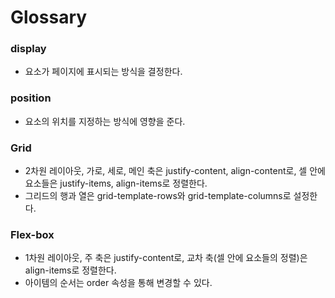 # Glossary

### display 
- 요소가 페이지에 표시되는 방식을 결정한다.
### position
- 요소의 위치를 지정하는 방식에 영향을 준다.
### Grid
- 2차원 레이아웃, 가로, 세로, 메인 축은 justify-content, align-content로, 셀 안에 요소들은 justify-items, align-items로 정렬한다.  
- 그리드의 행과 열은 grid-template-rows와 grid-template-columns로 설정한다.
### Flex-box
- 1차원 레이아웃, 주 축은 justify-content로, 교차 축(셀 안에 요소들의 정렬)은 align-items로 정렬한다.  
- 아이템의 순서는 order 속성을 통해 변경할 수 있다.



